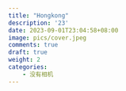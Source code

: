 ```yaml
---
title: "Hongkong"
description: '23'
date: 2023-09-01T23:04:58+08:00
image: pics/cover.jpeg
comments: true
draft: true
weight: 2
categories:
    - 没有相机
---
```

